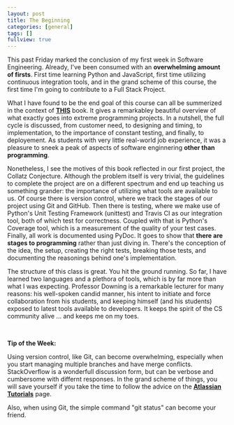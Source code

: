 ```yaml
---
layout: post
title: The Beginning
categories: [general]
tags: []
fullview: true
---
```


This past Friday marked the conclusion of my first week in Software Engineering. Already, I've been consumed with an **overwhelming amount of firsts**. First time learning Python and JavaScript, first time utilizing continuous integration tools, and in the grand scheme of this course, the first time I'm going to contribute to a Full Stack Project.

What I have found to be the end goal of this course can all be summerized in the context of **<a href = "http://www.amazon.com/Extreme-Programming-Installed-Ron-Jeffries/dp/0201708426">THIS</a>** book. It gives a remarkabley beautiful overview of what exactly goes into extreme programming projects. In a nutshell, the full cycle is discussed, from customer need, to designing and timing, to implementation, to the importance of constant testing, and finally, to deployement. As students with very little real-world job experience, it was a pleasure to sneek a peak of aspects of software enginnering **other than programming**. 

Nonetheless, I see the motives of this book reflected in our first project, the Collatz Conjecture. Although the problem itself is very trivial, the guidelines to complete the project are on a different spectrum and end up teaching us something grander: the importance of utilizing what tools are available to us. Of course there is version control, where we track the stages of our project using Git and GitHub. Then there is testing, where we make use of Python's Unit Testing Framework (unittest) and Travis CI as our integration tool, both of which test for correctness. Coupled with that is Python's Coverage tool, which is a measurement of the quality of your test cases. Finally, all work is documented using PyDoc. It goes to show that **there are stages to programming** rather than just diving in. There's the conception of the idea, the setup, creating the right tests, breaking those tests, and documenting the reasonings behind one's implementation.  

The structure of this class is great. You hit the ground running. So far, I have learned two languages and a plethora of tools, which is by far more than what I was expecting. Professor Downing is a remarkable lecturer for many reasons: his well-spoken candid manner, his intent to initiate and force collaboration from his students, and keeping himself (and his students) exposed to latest tools available to developers. It keeps the spirit of the CS community alive ... and keeps me on my toes.

<br>

**Tip of the Week:**

Using version control, like Git, can become overwhelming, especially when you start managing multiple branches and have merge conflicts. StackOverflow is a wonderfull discussion form, but can be verbose and cumbersome with differnt responses. In the grand scheme of things, you will save yourself if you take the time to follow the advice on the **<a href = "https://www.atlassian.com/git/tutorials/advanced-overview">Atlassian Tutorials</a>** page. 

Also, when using Git, the simple command "git status" can become your friend.

